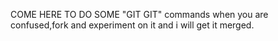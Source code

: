 COME HERE TO DO SOME "GIT GIT" commands when you are confused,fork and experiment on it and i will get it merged.
